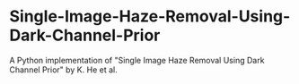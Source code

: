 # Single-Image-Haze-Removal-Using-Dark-Channel-Prior
A Python implementation of "Single Image Haze Removal Using Dark Channel Prior" by K. He et al.
